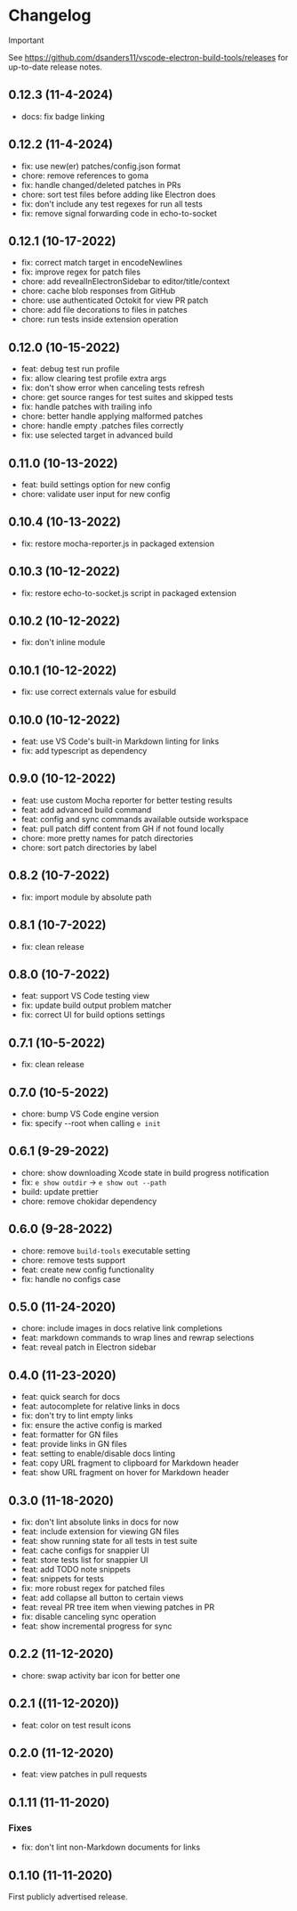# Changelog

> [!IMPORTANT]
> See <https://github.com/dsanders11/vscode-electron-build-tools/releases> for up-to-date release notes.

## 0.12.3 (11-4-2024)

* docs: fix badge linking

## 0.12.2 (11-4-2024)

* fix: use new(er) patches/config.json format
* chore: remove references to goma
* fix: handle changed/deleted patches in PRs
* chore: sort test files before adding like Electron does
* fix: don't include any test regexes for run all tests
* fix: remove signal forwarding code in echo-to-socket

## 0.12.1 (10-17-2022)

* fix: correct match target in encodeNewlines
* fix: improve regex for patch files
* chore: add revealInElectronSidebar to editor/title/context
* chore: cache blob responses from GitHub
* chore: use authenticated Octokit for view PR patch
* chore: add file decorations to files in patches
* chore: run tests inside extension operation

## 0.12.0 (10-15-2022)

* feat: debug test run profile
* fix: allow clearing test profile extra args
* fix: don't show error when canceling tests refresh
* chore: get source ranges for test suites and skipped tests
* fix: handle patches with trailing info
* chore: better handle applying malformed patches
* chore: handle empty .patches files correctly
* fix: use selected target in advanced build

## 0.11.0 (10-13-2022)

* feat: build settings option for new config
* chore: validate user input for new config

## 0.10.4 (10-13-2022)

* fix: restore mocha-reporter.js in packaged extension

## 0.10.3 (10-12-2022)

* fix: restore echo-to-socket.js script in packaged extension

## 0.10.2 (10-12-2022)

* fix: don't inline module

## 0.10.1 (10-12-2022)

* fix: use correct externals value for esbuild

## 0.10.0 (10-12-2022)

* feat: use VS Code's built-in Markdown linting for links
* fix: add typescript as dependency

## 0.9.0 (10-12-2022)

* feat: use custom Mocha reporter for better testing results
* feat: add advanced build command
* feat: config and sync commands available outside workspace
* feat: pull patch diff content from GH if not found locally
* chore: more pretty names for patch directories
* chore: sort patch directories by label

## 0.8.2 (10-7-2022)

* fix: import module by absolute path

## 0.8.1 (10-7-2022)

* fix: clean release

## 0.8.0 (10-7-2022)

* feat: support VS Code testing view
* fix: update build output problem matcher
* fix: correct UI for build options settings

## 0.7.1 (10-5-2022)

* fix: clean release

## 0.7.0 (10-5-2022)

* chore: bump VS Code engine version
* fix: specify --root when calling `e init`

## 0.6.1 (9-29-2022)

* chore: show downloading Xcode state in build progress notification
* fix: `e show outdir` -> `e show out --path`
* build: update prettier
* chore: remove chokidar dependency

## 0.6.0 (9-28-2022)

* chore: remove `build-tools` executable setting
* chore: remove tests support
* feat: create new config functionality
* fix: handle no configs case

## 0.5.0 (11-24-2020)

* chore: include images in docs relative link completions
* feat: markdown commands to wrap lines and rewrap selections
* feat: reveal patch in Electron sidebar

## 0.4.0 (11-23-2020)

* feat: quick search for docs
* feat: autocomplete for relative links in docs
* fix: don't try to lint empty links
* fix: ensure the active config is marked
* feat: formatter for GN files
* feat: provide links in GN files
* feat: setting to enable/disable docs linting
* feat: copy URL fragment to clipboard for Markdown header
* feat: show URL fragment on hover for Markdown header

## 0.3.0 (11-18-2020)

* fix: don't lint absolute links in docs for now
* feat: include extension for viewing GN files
* feat: show running state for all tests in test suite
* feat: cache configs for snappier UI
* feat: store tests list for snappier UI
* feat: add TODO note snippets
* feat: snippets for tests
* fix: more robust regex for patched files
* feat: add collapse all button to certain views
* feat: reveal PR tree item when viewing patches in PR
* fix: disable canceling sync operation
* feat: show incremental progress for sync

## 0.2.2 (11-12-2020)

* chore: swap activity bar icon for better one

## 0.2.1 ((11-12-2020))

* feat: color on test result icons

## 0.2.0 (11-12-2020)

* feat: view patches in pull requests

## 0.1.11 (11-11-2020)

### Fixes

* fix: don't lint non-Markdown documents for links

## 0.1.10 (11-11-2020)

First publicly advertised release.

